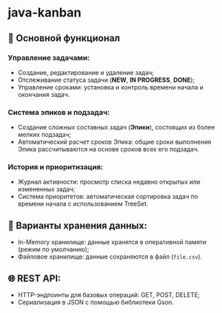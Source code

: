 # java-kanban
## 💼 Основной функционал

### Управление задачами:
*   Создание, редактирование и удаление задач;
*   Отслеживание статуса задачи (**NEW**, **IN PROGRESS**, **DONE**);
*   Управление сроками: установка и контроль времени начала и окончания задач.

### Система эпиков и подзадач:
*   Создание сложных составных задач (**Эпики**), состоящих из более мелких подзадач;
*   Автоматический расчет сроков Эпика: общие сроки выполнения Эпика рассчитываются на основе сроков всех его подзадач.

### История и приоритизация:
*   Журнал активности: просмотр списка недавно открытых или измененных задач;
*   Система приоритетов: автоматическая сортировка задач по времени начала с использованием TreeSet.

## 💾 Варианты хранения данных:
*   In-Memory хранилище: данные хранятся в оперативной памяти (режим по умолчанию);
*   Файловое хранилище: данные сохраняются в файл (`file.csv`).

## 🌐 REST API:
*   HTTP-эндпоинты для базовых операций: GET, POST, DELETE;
*   Сериализация в JSON с помощью библиотеки Gson.
